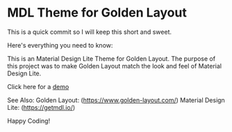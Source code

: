 # MDL Theme for Golden Layout

This is a quick commit so I will keep this short and sweet. 

Here's everything you need to know: 

This is an Material Design Lite Theme for Golden Layout. The purpose of this project was to make Golden Layout match the look and feel of Material Design Lite.

Click here for a [demo](http://plnkr.co/edit/mc0sVv?p=preview)

See Also: 
Golden Layout: (https://www.golden-layout.com/)
Material Design Lite: (https://getmdl.io/)

Happy Coding!
